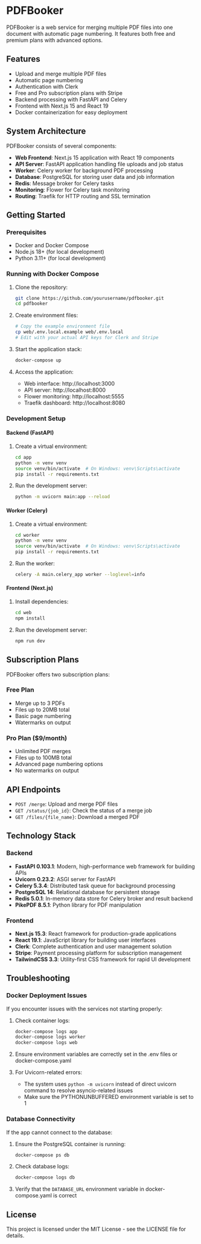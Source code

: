 # PDFBooker

PDFBooker is a web service for merging multiple PDF files into one document with automatic page numbering. It features both free and premium plans with advanced options.

## Features

- Upload and merge multiple PDF files
- Automatic page numbering
- Authentication with Clerk
- Free and Pro subscription plans with Stripe
- Backend processing with FastAPI and Celery
- Frontend with Next.js 15 and React 19
- Docker containerization for easy deployment

## System Architecture

PDFBooker consists of several components:

- **Web Frontend**: Next.js 15 application with React 19 components
- **API Server**: FastAPI application handling file uploads and job status
- **Worker**: Celery worker for background PDF processing
- **Database**: PostgreSQL for storing user data and job information
- **Redis**: Message broker for Celery tasks
- **Monitoring**: Flower for Celery task monitoring
- **Routing**: Traefik for HTTP routing and SSL termination

## Getting Started

### Prerequisites

- Docker and Docker Compose
- Node.js 18+ (for local development)
- Python 3.11+ (for local development)

### Running with Docker Compose

1. Clone the repository:
   ```bash
   git clone https://github.com/yourusername/pdfbooker.git
   cd pdfbooker
   ```

2. Create environment files:
   ```bash
   # Copy the example environment file
   cp web/.env.local.example web/.env.local
   # Edit with your actual API keys for Clerk and Stripe
   ```

3. Start the application stack:
   ```bash
   docker-compose up
   ```

4. Access the application:
   - Web interface: http://localhost:3000
   - API server: http://localhost:8000
   - Flower monitoring: http://localhost:5555
   - Traefik dashboard: http://localhost:8080

### Development Setup

#### Backend (FastAPI)

1. Create a virtual environment:
   ```bash
   cd app
   python -m venv venv
   source venv/bin/activate  # On Windows: venv\Scripts\activate
   pip install -r requirements.txt
   ```

2. Run the development server:
   ```bash
   python -m uvicorn main:app --reload
   ```

#### Worker (Celery)

1. Create a virtual environment:
   ```bash
   cd worker
   python -m venv venv
   source venv/bin/activate  # On Windows: venv\Scripts\activate
   pip install -r requirements.txt
   ```

2. Run the worker:
   ```bash
   celery -A main.celery_app worker --loglevel=info
   ```

#### Frontend (Next.js)

1. Install dependencies:
   ```bash
   cd web
   npm install
   ```

2. Run the development server:
   ```bash
   npm run dev
   ```

## Subscription Plans

PDFBooker offers two subscription plans:

### Free Plan
- Merge up to 3 PDFs
- Files up to 20MB total
- Basic page numbering
- Watermarks on output

### Pro Plan ($9/month)
- Unlimited PDF merges
- Files up to 100MB total
- Advanced page numbering options
- No watermarks on output

## API Endpoints

- `POST /merge`: Upload and merge PDF files
- `GET /status/{job_id}`: Check the status of a merge job
- `GET /files/{file_name}`: Download a merged PDF

## Technology Stack

### Backend
- **FastAPI 0.103.1**: Modern, high-performance web framework for building APIs
- **Uvicorn 0.23.2**: ASGI server for FastAPI
- **Celery 5.3.4**: Distributed task queue for background processing
- **PostgreSQL 14**: Relational database for persistent storage
- **Redis 5.0.1**: In-memory data store for Celery broker and result backend
- **PikePDF 8.5.1**: Python library for PDF manipulation

### Frontend
- **Next.js 15.3**: React framework for production-grade applications
- **React 19.1**: JavaScript library for building user interfaces
- **Clerk**: Complete authentication and user management solution
- **Stripe**: Payment processing platform for subscription management
- **TailwindCSS 3.3**: Utility-first CSS framework for rapid UI development

## Troubleshooting

### Docker Deployment Issues

If you encounter issues with the services not starting properly:

1. Check container logs:
   ```bash
   docker-compose logs app
   docker-compose logs worker
   docker-compose logs web
   ```

2. Ensure environment variables are correctly set in the .env files or docker-compose.yaml

3. For Uvicorn-related errors:
   - The system uses `python -m uvicorn` instead of direct uvicorn command to resolve asyncio-related issues
   - Make sure the PYTHONUNBUFFERED environment variable is set to 1

### Database Connectivity

If the app cannot connect to the database:

1. Ensure the PostgreSQL container is running:
   ```bash
   docker-compose ps db
   ```

2. Check database logs:
   ```bash
   docker-compose logs db
   ```

3. Verify that the `DATABASE_URL` environment variable in docker-compose.yaml is correct

## License

This project is licensed under the MIT License - see the LICENSE file for details.